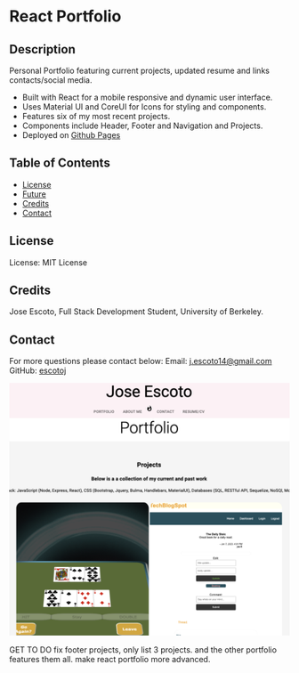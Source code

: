# React Portfolio 

## Description

Personal Portfolio featuring current projects, updated resume and links contacts/social media. 
- Built with React for a mobile responsive and dynamic user interface. 
- Uses Material UI and CoreUI for Icons for styling and components.
- Features six of my most recent projects.
- Components include Header, Footer and Navigation and Projects.
- Deployed on [Github Pages](https://escotoj.github.io/React-Portfolio/)


## Table of Contents

- [License](#License)
- [Future](#Future)
- [Credits](#Credits)
- [Contact](#Contact)

## License

License: MIT License

## Credits

Jose Escoto, Full Stack Development Student, University of Berkeley.

## Contact

For more questions please contact below:
Email: j.escoto14@gmail.com
GitHub: [escotoj](https://github.com/escotoj)

![React](public/reactportfolio.png)

GET TO DO 
fix footer
projects, only list 3 projects. 
and the other portfolio features them all. 
make react portfolio more advanced. 